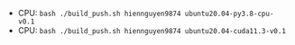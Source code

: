 - CPU: `bash ./build_push.sh hiennguyen9874 ubuntu20.04-py3.8-cpu-v0.1`
- CPU: `bash ./build_push.sh hiennguyen9874 ubuntu20.04-cuda11.3-v0.1`
